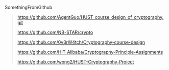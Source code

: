 SomethingFromGithub


>   https://github.com/AgentGuo/HUST_course_design_of_cryptography.git
>
>   https://github.com/NB-STAR/crypto
>
>   https://github.com/0v3rW4tch/Cryptography-course-design
>
>   https://github.com/HIT-Alibaba/Cryptography-Principle-Assignments
>
>   https://github.com/wong2/HUST-Cryptography-Project

